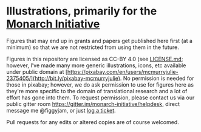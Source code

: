 # Illustrations, primarily for the [Monarch Initiative](http://monarch-initiative.org)

Figures that may end up in grants and papers get published here first (at a minimum) so that we are not restricted from using them in the future.

Figures in this repository are licensed as CC-BY 4.0 (see [LICENSE.md](LICENSE.md); however, I've made many more generic illustrations, icons, etc  available under public domain at [https://pixabay.com/en/users/mcmurryjulie-2375405/](http://bit.ly/pixabay-mcmurryjulie). No permission is needed for those in pixabay; however, we do ask permission to use for figures here as they're more specific to the domain of translational research and a lot of effort has gone into them. To request permission, please contact us via our public gitter room https://gitter.im/monarch-initiative/helpdesk, direct message me @figgyjam, or just [log a ticket](https://github.com/jmcmurry/illustrations/).

Pull requests for any edits or altered copies are of course welcomed.
